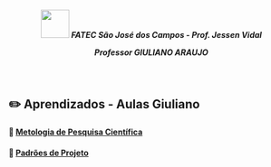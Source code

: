 <h5 align="center"> <img src = "https://github.com/Time-1-ADS/ProjetoGSW/blob/sprints/Imagens%20Geral/Fatec_logo.png" width="50" height="50" /> FATEC São José dos Campos - Prof. Jessen Vidal

 
<br>
  
Professor GIULIANO ARAUJO </h5>

<br>

## :pencil2: Aprendizados - Aulas Giuliano

#### 🔗 [Metologia de Pesquisa Científica](https://github.com/BryanRibeiro/Bertoti/tree/main/Metodologia%20Pesquisa%20Cient%C3%ADfica)

#### 🔗 [Padrões de Projeto](https://github.com/BryanRibeiro/Bertoti/tree/main/Padr%C3%B5es%20de%20Projetos)
















